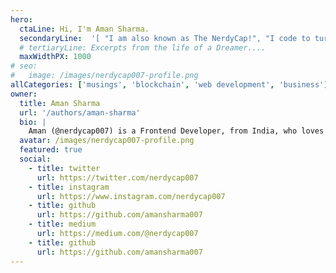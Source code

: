```yaml
---
hero:
  ctaLine: Hi, I'm Aman Sharma.
  secondaryLine:  '[ "I am also known as The NerdyCap!", "I code to turn dreams into a piece of software.", "And, I live to solve problems and create epic shit!"]'
  # tertiaryLine: Excerpts from the life of a Dreamer....
  maxWidthPX: 1000
# seo:
#   image: /images/nerdycap007-profile.png
allCategories: ['musings', 'blockchain', 'web development', 'business']
owner: 
  title: Aman Sharma
  url: '/authors/aman-sharma'
  bio: |
    Aman (@nerdycap007) is a Frontend Developer, from India, who loves to write about what he learns. He also loves to sing, work out and dream...
  avatar: /images/nerdycap007-profile.png
  featured: true
  social:
    - title: twitter
      url: https://twitter.com/nerdycap007
    - title: instagram
      url: https://www.instagram.com/nerdycap007
    - title: github
      url: https://github.com/amansharma007
    - title: medium
      url: https://medium.com/@nerdycap007
    - title: github
      url: https://github.com/amansharma007
---
```

